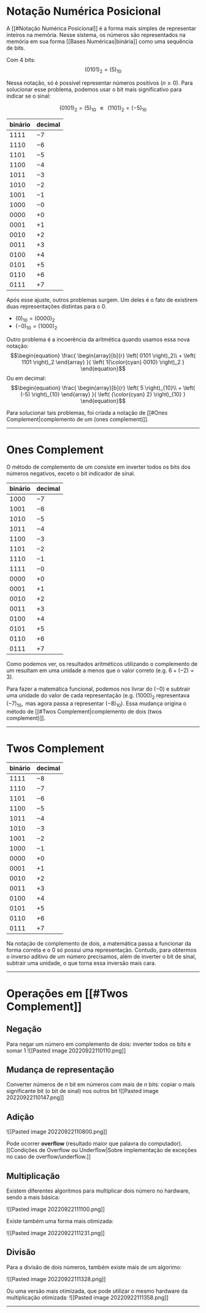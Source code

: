 # Notação Numérica Posicional
A [[#Notação Numérica Posicional]] é a forma mais simples de representar inteiros na memória. Nesse sistema, os números são representados na memória em sua forma [[Bases Numéricas|binária]] como uma sequência de bits.

Com 4 bits:$$(0101)_2=(5)_{10}$$

Nessa notação, só é possível representar números positivos ($n \geq 0$). Para solucionar esse problema, podemos usar o bit mais significativo para indicar se o sinal:

$$(0101)_2 = (5)_{10}\;\;\mbox{ e }\;\;(1101)_2 = (-5)_{10}$$

| binário | decimal |
| ------- | ------- |
| $1111$  | $-7$    |
| $1110$  | $-6$    |
| $1101$  | $-5$    |
| $1100$  | $-4$    |
| $1011$  | $-3$    |
| $1010$  | $-2$    |
| $1001$  | $-1$    |
| $1000$  | $-0$    |
| $0000$  | $+0$    |
| $0001$  | $+1$    |
| $0010$  | $+2$    |
| $0011$  | $+3$    |
| $0100$  | $+4$    |
| $0101$  | $+5$    |
| $0110$  | $+6$    |
| $0111$  | $+7$    |


Após esse ajuste, outros problemas surgem. Um deles é o fato de existirem duas representações distintas para o $0$.

- $(0)_{10}=(0000)_2$
- $(-0)_{10}=(1000)_2$

Outro problema é a incoerência da aritmética quando usamos essa nova notação:
$$\begin{equation}
\frac{
    \begin{array}[b]{r}
      \left( 0101 \right)_2\\
      + \left( 1101 \right)_2
    \end{array}
  }{
    \left( 1{\color{cyan} 0010} \right)_2
  }
\end{equation}$$
Ou em decimal:
$$\begin{equation}
\frac{
    \begin{array}[b]{r}
      \left( 5 \right)_{10}\\
      + \left( (-5) \right)_{10}
    \end{array}
  }{
    \left( {\color{cyan} 2} \right)_{10}
  }
\end{equation}$$

Para solucionar tais problemas, foi criada a notação de [[#Ones Complement|complemento de um (ones complement)]].

---
# Ones Complement

O método de complemento de um consiste em inverter todos os bits dos números negativos, exceto o bit indicador de sinal.

| binário | decimal |
| ------- | ------- |
| $1000$  | $-7$    |
| $1001$  | $-6$    |
| $1010$  | $-5$    |
| $1011$  | $-4$    |
| $1100$  | $-3$    |
| $1101$  | $-2$    |
| $1110$  | $-1$    |
| $1111$  | $-0$    |
| $0000$  | $+0$    |
| $0001$  | $+1$    |
| $0010$  | $+2$    |
| $0011$  | $+3$    |
| $0100$  | $+4$    |
| $0101$  | $+5$    |
| $0110$  | $+6$    |
| $0111$  | $+7$    |

Como podemos ver, os resultados aritméticos utilizando o complemento de um resultam em uma unidade a menos que o valor correto (e.g.  $6+(-2)=3$).

Para fazer a matemática funcional, podemos nos livrar do $(-0)$ e subtrair uma unidade do valor de cada representação (e.g.  $(1000)_2 \mbox{ representava }(-7)_{10},\mbox{ mas agora passa a representar }(-8)_{10}$). Essa mudança origina o método de [[#Twos Complement|complemento de dois (twos complement)]].

---
# Twos Complement

| binário | decimal |
| ------- | ------- |
| $1111$  | $-8$    |
| $1110$  | $-7$    |
| $1101$  | $-6$    |
| $1100$  | $-5$    |
| $1011$  | $-4$    |
| $1010$  | $-3$    |
| $1001$  | $-2$    |
| $1000$  | $-1$    |
| $0000$  | $+0$    |
| $0001$  | $+1$    |
| $0010$  | $+2$    |
| $0011$  | $+3$    |
| $0100$  | $+4$    |
| $0101$  | $+5$    |
| $0110$  | $+6$    |
| $0111$  | $+7$    |

Na notação de complemento de dois, a matemática passa a funcionar da forma correta e o $0$ só possui uma representação. Contudo, para obtermos o inverso aditivo de um número precisamos, além de inverter o bit de sinal, subtrair uma unidade, o que torna essa inversão mais cara.

---

# Operações em [[#Twos Complement]]
## Negação
Para negar um número em complemento de dois: inverter todos os bits e somar 1
 ![[Pasted image 20220922110110.png]]

## Mudança de representação
 Converter números de $n$ bit em números com mais de $n$ bits: copiar o mais significante bit (o bit de sinal) nos outros bit
 ![[Pasted image 20220922110147.png]]

## Adição
![[Pasted image 20220922110800.png]]

Pode ocorrer **overflow** (resultado maior que palavra do computador).
[[Condições de Overflow ou Underflow|Sobre implementação de exceções no caso de overflow/underflow.]]

## Multiplicação
Existem diferentes algoritmos para multiplicar dois número no hardware, sendo a mais básica:

![[Pasted image 20220922111100.png]]

Existe também uma forma mais otimizada:

![[Pasted image 20220922111231.png]]

## Divisão
Para a divisão de dois números, também existe mais de um algorimo:

![[Pasted image 20220922111328.png]]

Ou uma versão mais otimizada, que pode utilizar o mesmo hardware da multiplicação otimizada:
![[Pasted image 20220922111358.png]]

---